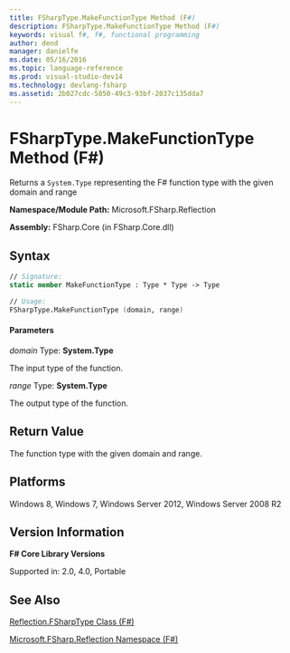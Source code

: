 ```yaml
---
title: FSharpType.MakeFunctionType Method (F#)
description: FSharpType.MakeFunctionType Method (F#)
keywords: visual f#, f#, functional programming
author: dend
manager: danielfe
ms.date: 05/16/2016
ms.topic: language-reference
ms.prod: visual-studio-dev14
ms.technology: devlang-fsharp
ms.assetid: 2b027cdc-5850-49c3-93bf-2037c135dda7 
---
```


# FSharpType.MakeFunctionType Method (F#)

Returns a `System.Type` representing the F# function type with the given domain and range

**Namespace/Module Path:** Microsoft.FSharp.Reflection

**Assembly:** FSharp.Core (in FSharp.Core.dll)


## Syntax

```fsharp
// Signature:
static member MakeFunctionType : Type * Type -> Type

// Usage:
FSharpType.MakeFunctionType (domain, range)
```

#### Parameters
*domain*
Type: **System.Type**


The input type of the function.


*range*
Type: **System.Type**


The output type of the function.

## Return Value

The function type with the given domain and range.

## Platforms
Windows 8, Windows 7, Windows Server 2012, Windows Server 2008 R2


## Version Information
**F# Core Library Versions**

Supported in: 2.0, 4.0, Portable

## See Also
[Reflection.FSharpType Class &#40;F&#35;&#41;](Reflection.FSharpType-Class-%5BFSharp%5D.md)

[Microsoft.FSharp.Reflection Namespace &#40;F&#35;&#41;](Microsoft.FSharp.Reflection-Namespace-%5BFSharp%5D.md)
